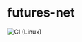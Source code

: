 # futures-net

![CI (Linux)](https://github.com/krircc/futures-net/workflows/CI%20(Linux)/badge.svg?branch=master&event=push)